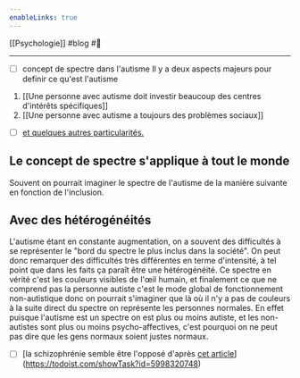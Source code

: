 ```yaml
---
enableLinks: true
---
```

[[Psychologie]] #blog #🌱 
___
- [ ] concept de spectre dans l'autisme
Il y a deux aspects majeurs pour definir ce qu'est l'autisme
1. [[Une personne avec autisme doit investir beaucoup des centres d'intérêts spécifiques]]
2. [[Une personne avec autisme a toujours des problèmes sociaux]]

- [ ] [et quelques autres particularités. ](https://todoist.com/showTask?id=6046601860)

## Le concept de spectre s'applique à tout le monde
Souvent on pourrait imaginer le spectre de l'autisme de la manière suivante en fonction de l'inclusion.
## Avec des hétérogénéités
L'autisme étant en constante augmentation, on a souvent des difficultés à se représenter le "bord du spectre le plus inclus dans la société". On peut donc remarquer des difficultés très différentes en terme d'intensité, à tel point que dans les faits ça paraît être une hétérogénéité.
Ce spectre en vérité c'est les couleurs visibles de l'œil humain, et finalement ce que ne comprend pas la personne autiste c'est le mode global de fonctionnement non-autistique donc on pourrait s'imaginer que là où il n'y a pas de couleurs à la suite direct du spectre on représente les personnes normales. En effet puisque l'autisme est un spectre on est plus ou moins autiste, et les non-autistes sont plus ou moins psycho-affectives, c'est pourquoi on ne peut pas dire que les gens normaux soient justes normaux.
- [ ] [la schizophrénie semble être l'opposé d'après [cet article](https://www.ncbi.nlm.nih.gov/pmc/articles/PMC4927579/#s2title)](https://todoist.com/showTask?id=5998320748)